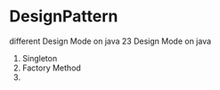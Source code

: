# DesignPattern
different Design Mode on java
23 Design Mode on java 

1. Singleton 
2. Factory Method
3. 